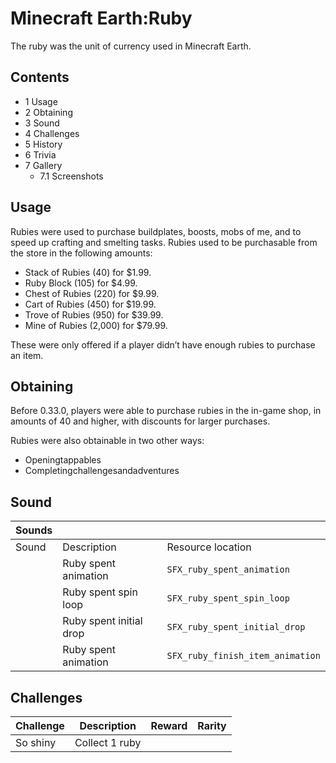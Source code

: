 # Minecraft  Earth:Ruby
The ruby was the unit of currency used in Minecraft Earth.

## Contents
- 1 Usage
- 2 Obtaining
- 3 Sound
- 4 Challenges
- 5 History
- 6 Trivia
- 7 Gallery
	- 7.1 Screenshots

## Usage
Rubies were used to purchase buildplates, boosts, mobs of me, and to speed up crafting and smelting tasks. Rubies used to be purchasable from the store in the following amounts:

- Stack of Rubies (40) for $1.99.
- Ruby Block (105) for $4.99.
- Chest of Rubies (220) for $9.99.
- Cart of Rubies (450) for $19.99.
- Trove of Rubies (950) for $39.99.
- Mine of Rubies (2,000) for $79.99.

These were only offered if a player didn’t have enough rubies to purchase an item.

## Obtaining
Before 0.33.0, players were able to purchase rubies in the in-game shop, in amounts of 40 and higher, with discounts for larger purchases.

Rubies were also obtainable in two other ways:

- Openingtappables
- Completingchallengesandadventures

## Sound
| Sounds |                         |                                  |
|--------|-------------------------|----------------------------------|
| Sound  | Description             | Resource location                |
|        | Ruby spent animation    | `SFX_ruby_spent_animation`       |
|        | Ruby spent spin loop    | `SFX_ruby_spent_spin_loop`       |
|        | Ruby spent initial drop | `SFX_ruby_spent_initial_drop`    |
|        | Ruby spent animation    | `SFX_ruby_finish_item_animation` |

## Challenges
| Challenge | Description    | Reward | Rarity |
|-----------|----------------|--------|--------|
| So shiny  | Collect 1 ruby |        |        |

